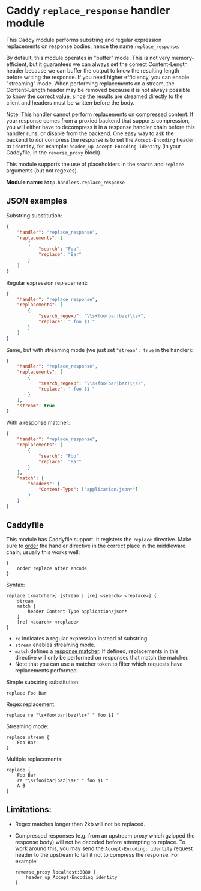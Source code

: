 Caddy `replace_response` handler module
=======================================

This Caddy module performs substring and regular expression replacements on response bodies, hence the name `replace_response`.

By default, this module operates in "buffer" mode. This is not very memory-efficient, but it guarantees we can always set the correct Content-Length header because we can buffer the output to know the resulting length before writing the response. If you need higher efficiency, you can enable "streaming" mode. When performing replacements on a stream, the Content-Length header may be removed because it is not always possible to know the correct value, since the results are streamed directly to the client and headers must be written before the body.

Note: This handler cannot perform replacements on compressed content. If your response comes from a proxied backend that supports compression, you will either have to decompress it in a response handler chain before this handler runs, or disable from the backend. One easy way to ask the backend to _not_ compress the response is to set the `Accept-Encoding` header to `identity`, for example: `header_up Accept-Encoding identity` (in your Caddyfile, in the `reverse_proxy` block).

This module supports the use of placeholders in the `search` and `replace` arguments (but not regexes).

**Module name:** `http.handlers.replace_response`


## JSON examples

Substring substitution:

```json
{
	"handler": "replace_response",
	"replacements": [
		{
			"search": "Foo",
			"replace": "Bar"
		}
	]
}
```

Regular expression replacement:

```json
{
	"handler": "replace_response",
	"replacements": [
		{
			"search_regexp": "\\s+foo(bar|baz)\\s+",
			"replace": " foo $1 "
		}
	]
}
```

Same, but with streaming mode (we just set `"stream": true` in the handler):

```json
{
	"handler": "replace_response",
	"replacements": [
		{
			"search_regexp": "\\s+foo(bar|baz)\\s+",
			"replace": " foo $1 "
		}
	],
	"stream": true
}
```

With a response matcher:
```json
{
	"handler": "replace_response",
	"replacements": [
		{
			"search": "Foo",
			"replace": "Bar"
		}
	],
	"match": {
		"headers": {
			"Content-Type": ["application/json*"]
		}
	}
}
```

## Caddyfile

This module has Caddyfile support. It registers the `replace` directive. Make sure to [order](https://caddyserver.com/docs/caddyfile/directives#directive-order) the handler directive in the correct place in the middleware chain; usually this works well:

```
{
	order replace after encode
}
```

Syntax:

```
replace [<matcher>] [stream | [re] <search> <replace>] {
	stream
	match {
		header Content-Type application/json*
	}
	[re] <search> <replace>
}
```

- `re` indicates a regular expression instead of substring.
- `stream` enables streaming mode.
- `match` defines a [response matcher](https://caddyserver.com/docs/caddyfile/directives/reverse_proxy#response-matcher). If defined, replacements in this directive will only be performed on responses that match the matcher.
- Note that you can use a matcher token to filter which requests have replacements performed.

Simple substring substitution:

```
replace Foo Bar
```

Regex replacement:

```
replace re "\s+foo(bar|baz)\s+" " foo $1 "
```

Streaming mode:

```
replace stream {
	Foo Bar
}
```

Multiple replacements:

```
replace {
	Foo Bar
	re "\s+foo(bar|baz)\s+" " foo $1 "
	A B
}
```

## Limitations:

- Regex matches longer than 2kb will not be replaced.

- Compressed responses (e.g. from an upstream proxy which gzipped the response body) will not be decoded before attempting to replace. To work around this, you may send the `Accept-Encoding: identity` request header to the upstream to tell it not to compress the response. For example:

      reverse_proxy localhost:8080 {
          header_up Accept-Encoding identity
      }
